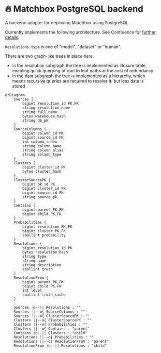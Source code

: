 # 🔥 Matchbox PostgreSQL backend

A backend adapter for deploying Matchbox using PostgreSQL.

Currently implements the following architecture. See Confluence for [further details](https://uktrade.atlassian.net/wiki/spaces/CDL/pages/4282908700/Matchbox+0.2+architecture+ideas).

`Resolutions.type` is one of "model", "dataset" or "human".

There are two graph-like trees in place here.

* In the resolution subgraph the tree is implemented as closure table, enabling quick querying of root to leaf paths at the cost of redundancy
* In the data subgraph the tree is implemented as a hierarchy, which means recursive queries are required to resolve it, but less data is stored

```mermaid
erDiagram
    Sources {
        bigint resolution_id PK,FK
        string resolution_name
        string full_name
        bytes warehouse_hash
        string db_pk
    }
    SourceColumns {
        bigint column_id PK
        bigint source_id FK
        int column_index
        string column_name
        string column_alias
        string column_type
    }
    Clusters {
        bigint cluster_id PK
        bytes cluster_hash
    }
    ClusterSourcePK {
        bigint pk_id PK
        bigint cluster_id FK
        bigint source_id FK
        string source_pk
    }
    Contains {
        bigint parent PK,FK
        bigint child PK,FK
    }
    Probabilities {
        bigint resolution PK,FK
        bigint cluster PK,FK
        smallint probability
    }
    Resolutions {
        bigint resolution_id PK
        bytes resolution_hash
        string type
        string name
        string description
        smallint truth
    }
    ResolutionFrom {
        bigint parent PK,FK
        bigint child PK,FK
        int level
        smallint truth_cache
    }

    Sources |o--|| Resolutions : ""
    Sources ||--o{ SourceColumns : ""
    Sources ||--o{ ClusterSourcePK : ""
    Clusters ||--o{ ClusterSourcePK : ""
    Clusters ||--o{ Probabilities : ""
    Clusters ||--o{ Contains : "parent"
    Contains }o--|| Clusters : "child"
    Resolutions ||--o{ Probabilities : ""
    Resolutions ||--o{ ResolutionFrom : "parent"
    ResolutionFrom }o--|| Resolutions : "child"
```
